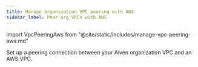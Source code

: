 ```yaml
---
title: Manage organization VPC peering with AWS
sidebar_label: Peer org VPCs with AWS
---
```


import VpcPeeringAws from "@site/static/includes/manage-vpc-peering-aws.md"

Set up a peering connection between your Aiven organization VPC and an AWS VPC.

<VpcPeeringAws/>
